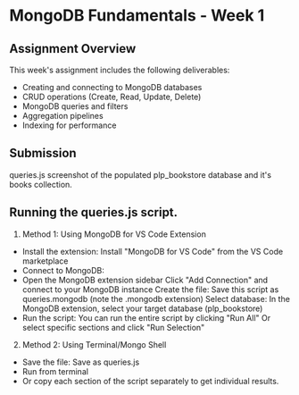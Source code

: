 # MongoDB Fundamentals - Week 1


## Assignment Overview

This week's assignment includes the following deliverables:
- Creating and connecting to MongoDB databases
- CRUD operations (Create, Read, Update, Delete)
- MongoDB queries and filters
- Aggregation pipelines
- Indexing for performance

## Submission

queries.js
screenshot of the populated plp_bookstore database and it's books collection.

## Running the queries.js script.

1. Method 1: Using MongoDB for VS Code Extension
- Install the extension: Install "MongoDB for VS Code" from the VS Code marketplace
- Connect to MongoDB:
- Open the MongoDB extension sidebar
Click "Add Connection" and connect to your MongoDB instance
Create the file: Save this script as queries.mongodb (note the .mongodb extension)
Select database: In the MongoDB extension, select your target database (plp_bookstore)
- Run the script:
You can run the entire script by clicking "Run All"
Or select specific sections and click "Run Selection"
2. Method 2: Using Terminal/Mongo Shell
- Save the file: Save as queries.js
- Run from terminal
- Or copy each section of the script separately to get individual results. 
